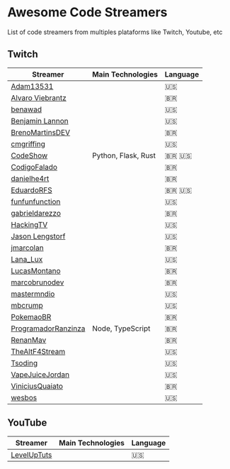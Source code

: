 # Awesome Code Streamers

List of code streamers from multiples plataforms like Twitch, Youtube, etc

## Twitch

| Streamer                                                                | Main Technologies                    | Language      |
|-------------------------------------------------------------------------|--------------------------------------|---------------|
| [Adam13531](https://www.twitch.tv/adam13531)                            |                                      | :us:          |
| [Alvaro Viebrantz](https://www.twitch.tv/alvaroviebrantz)               |                                      | :brazil:      |
| [benawad](https://www.twitch.tv/benawad)                                |                                      | :us:          |
| [Benjamin Lannon](https://www.twitch.tv/lannonbr)                       |                                      | :us:          |
| [BrenoMartinsDEV](https://www.twitch.tv/brenomartinsdev)                |                                      | :brazil:      |
| [cmgriffing](https://www.twitch.tv/cmgriffing)                          |                                      | :us:          |
| [CodeShow](https://www.twitch.tv/codeshow)                              |  Python, Flask, Rust                 | :brazil: :us: |
| [CodigoFalado](https://www.twitch.tv/codigofalado)                      |                                      | :brazil:      |
| [danielhe4rt](https://www.twitch.tv/danielhe4rt)                        |                                      | :brazil:      |
| [EduardoRFS](https://www.twitch.tv/eduardorfs)                          |                                      | :brazil: :us: |
| [funfunfunction](https://www.twitch.tv/funfunfunction)                  |                                      | :us:          |
| [gabrieldarezzo](https://www.twitch.tv/gabrieldarezzo)                  |                                      | :brazil:      |
| [HackingTV](https://www.twitch.tv/hackingtv)                            |                                      | :us:          |
| [Jason Lengstorf](https://www.twitch.tv/jlengstorf)                     |                                      | :us:          |
| [jmarcolan](https://www.twitch.tv/jmarcolan)                            |                                      | :brazil:      |
| [Lana_Lux](https://www.twitch.tv/lana_lux)                              |                                      | :us:          |
| [LucasMontano](https://www.twitch.tv/lucas_montano)                     |                                      | :brazil:      |
| [marcobrunodev](https://www.twitch.tv/marcobrunodev)                    |                                      | :brazil:      |
| [mastermndio](https://www.twitch.tv/mastermndio)                        |                                      | :us:          |
| [mbcrump](https://www.twitch.tv/mbcrump)                                |                                      | :us:          |
| [PokemaoBR](https://www.twitch.tv/pokemaobr)                            |                                      | :brazil:      |
| [ProgramadorRanzinza](https://www.twitch.tv/programadorranzinza)        |  Node, TypeScript                    | :brazil:      |
| [RenanMav](https://www.twitch.tv/renanmav)                              |                                      | :brazil:      |
| [TheAltF4Stream](https://www.twitch.tv/thealtf4stream)                  |                                      | :us:          |
| [Tsoding](https://www.twitch.tv/tsoding)                                |                                      | :us:          |
| [VapeJuiceJordan](https://www.twitch.tv/vapejuicejordan)                |                                      | :us:          |
| [ViniciusQuaiato](https://www.twitch.tv/vquaiato)                       |                                      | :brazil:      |
| [wesbos](https://www.twitch.tv/wesbos)                                  |                                      | :us:          |

## YouTube

| Streamer                                                                | Main Technologies                    | Language      |
|-------------------------------------------------------------------------|--------------------------------------|---------------|
| [LevelUpTuts](https://www.youtube.com/channel/UCyU5wkjgQYGRB0hIHMwm2Sg) |                                      | :us:          |
